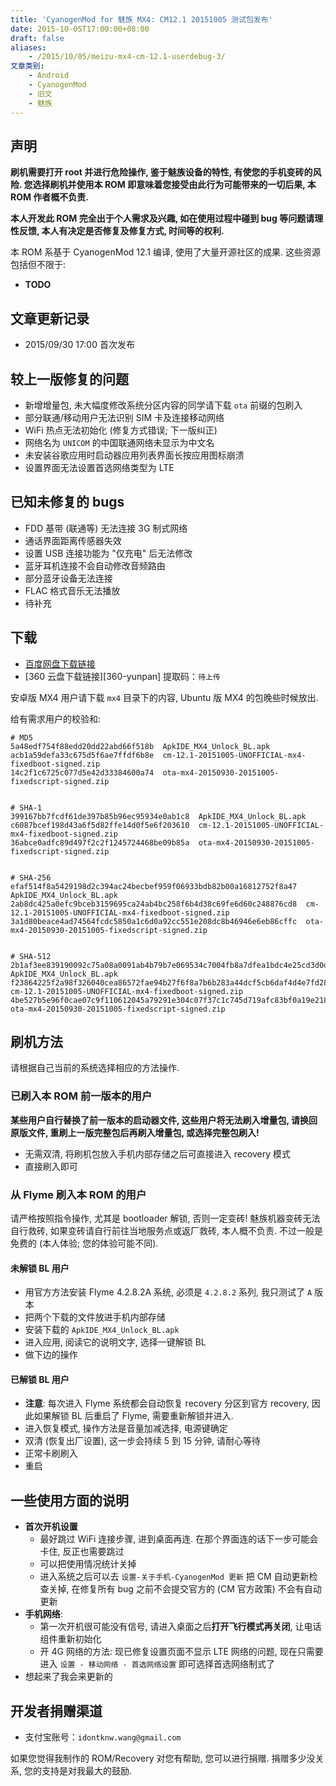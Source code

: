 ```yaml
---
title: 'CyanogenMod for 魅族 MX4: CM12.1 20151005 测试包发布'
date: 2015-10-05T17:00:00+08:00
draft: false
aliases:
    - /2015/10/05/meizu-mx4-cm-12.1-userdebug-3/
文章类别:
    - Android
    - CyanogenMod
    - 旧文
    - 魅族
---
```



## 声明

**刷机需要打开 root 并进行危险操作, 鉴于魅族设备的特性, 有使您的手机变砖的风险.
您选择刷机并使用本 ROM 即意味着您接受由此行为可能带来的一切后果,
本 ROM 作者概不负责.**

**本人开发此 ROM 完全出于个人需求及兴趣, 如在使用过程中碰到 bug 等问题请理性反馈,
本人有决定是否修复及修复方式, 时间等的权利.**

本 ROM 系基于 CyanogenMod 12.1 编译, 使用了大量开源社区的成果. 这些资源包括但不限于:

* **TODO**


## 文章更新记录

* 2015/09/30 17:00 首次发布


## 较上一版修复的问题

* 新增增量包, 未大幅度修改系统分区内容的同学请下载 `ota` 前缀的包刷入
* 部分联通/移动用户无法识别 SIM 卡及连接移动网络
* WiFi 热点无法初始化 (修复方式错误; 下一版纠正)
* 网络名为 `UNICOM` 的中国联通网络未显示为中文名
* 未安装谷歌应用时启动器应用列表界面长按应用图标崩溃
* 设置界面无法设置首选网络类型为 LTE


## 已知未修复的 bugs

* FDD 基带 (联通等) 无法连接 3G 制式网络
* 通话界面距离传感器失效
* 设置 USB 连接功能为 "仅充电" 后无法修改
* 蓝牙耳机连接不会自动修改音频路由
* 部分蓝牙设备无法连接
* FLAC 格式音乐无法播放
* 待补充


## 下载

* [百度网盘下载链接][baidupan]
* [360 云盘下载链接][360-yunpan] 提取码：`待上传`

安卓版 MX4 用户请下载 `mx4` 目录下的内容, Ubuntu 版 MX4 的包晚些时候放出.

[baidupan]: http://pan.baidu.com/s/1kTAMznp
<!-- [360-yunpan]: -->


给有需求用户的校验和:

```
# MD5
5a48edf754f88edd20dd22abd66f518b  ApkIDE_MX4_Unlock_BL.apk
acb1a59defa33c675d5f6ae7ffdf6b8e  cm-12.1-20151005-UNOFFICIAL-mx4-fixedboot-signed.zip
14c2f1c6725c077d5e42d33384600a74  ota-mx4-20150930-20151005-fixedscript-signed.zip


# SHA-1
399167bb7fcdf61de397b85b96ec95934e0ab1c8  ApkIDE_MX4_Unlock_BL.apk
c6087bcef198d43a6f5d82ffe14d0f5e6f203610  cm-12.1-20151005-UNOFFICIAL-mx4-fixedboot-signed.zip
36abce0adfc89d497f2c2f1245724468be09b85a  ota-mx4-20150930-20151005-fixedscript-signed.zip


# SHA-256
efaf514f8a5429198d2c394ac24becbef959f06933bdb82b00a16812752f8a47  ApkIDE_MX4_Unlock_BL.apk
2ab8dc425a0efc9bceb3159695ca24ab4bc258f6b4d38c69fe6d60c248876cd8  cm-12.1-20151005-UNOFFICIAL-mx4-fixedboot-signed.zip
3a1d80beace4ad74564fcdc5850a1c6d0a92cc551e208dc8b46946e6eb86cffc  ota-mx4-20150930-20151005-fixedscript-signed.zip


# SHA-512
2b1af3ee839190092c75a08a0091ab4b79b7e069534c7004fb8a7dfea1bdc4e25cd3d0da50541f8853387f18a0aeae106c808c91f3bd3e187be9b6033b1d73b5  ApkIDE_MX4_Unlock_BL.apk
f23864225f2a98f326040cea86572fae94b27f6f8a7b6b283a44dcf5cb6daf4d4e7fd28fb80d249ab4ff9c35714ab54f72642afeead04f8c889f6a4bc5802840  cm-12.1-20151005-UNOFFICIAL-mx4-fixedboot-signed.zip
4be527b5e96f0cae07c9f110612045a79291e304c07f37c1c745d719afc83bf0a19e218b7bf36c67f0ad12791ebc3f754db309ecccd16b7a4355981dc9e800cd  ota-mx4-20150930-20151005-fixedscript-signed.zip
```


## 刷机方法

请根据自己当前的系统选择相应的方法操作.

### 已刷入本 ROM 前一版本的用户

**某些用户自行替换了前一版本的启动器文件, 这些用户将无法刷入增量包, 请换回原版文件, 重刷上一版完整包后再刷入增量包, 或选择完整包刷入!**

* 无需双清, 将刷机包放入手机内部存储之后可直接进入 recovery 模式
* 直接刷入即可


### 从 Flyme 刷入本 ROM 的用户

请严格按照指令操作, 尤其是 bootloader 解锁, 否则一定变砖!
魅族机器变砖无法自行救砖, 如果变砖请自行前往当地服务点或返厂救砖, 本人概不负责.
不过一般是免费的 (本人体验; 您的体验可能不同).


#### 未解锁 BL 用户

* 用官方方法安装 Flyme 4.2.8.2A 系统, 必须是 `4.2.8.2` 系列, 我只测试了 `A` 版本
* 把两个下载的文件放进手机内部存储
* 安装下载的 `ApkIDE_MX4_Unlock_BL.apk`
* 进入应用, 阅读它的说明文字, 选择一键解锁 BL
* 做下边的操作


#### 已解锁 BL 用户

* **注意**: 每次进入 Flyme 系统都会自动恢复 recovery 分区到官方 recovery, 因此如果解锁 BL 后重启了 Flyme, 需要重新解锁并进入.
* 进入恢复模式, 操作方法是音量加减选择, 电源键确定
* 双清 (恢复出厂设置), 这一步会持续 5 到 15 分钟, 请耐心等待
* 正常卡刷刷入
* 重启


## 一些使用方面的说明

* **首次开机设置**
    - 最好跳过 WiFi 连接步骤, 进到桌面再连. 在那个界面连的话下一步可能会卡住, 反正也需要跳过
    - 可以把使用情况统计关掉
    - 进入系统之后可以去 `设置-关于手机-CyanogenMod 更新` 把 CM 自动更新检查关掉, 在修复所有 bug 之前不会提交官方的 (CM 官方政策) 不会有自动更新
* **手机网络**:
    - 第一次开机很可能没有信号, 请进入桌面之后**打开飞行模式再关闭**, 让电话组件重新初始化
    - 开 4G 网络的方法: 现已修复设置页面不显示 LTE 网络的问题, 现在只需要进入 `设置 - 移动网络 - 首选网络设置` 即可选择首选网络制式了
* 想起来了我会来更新的


## 开发者捐赠渠道

* 支付宝账号：`idontknw.wang@gmail.com`

如果您觉得我制作的 ROM/Recovery 对您有帮助, 您可以进行捐赠.
捐赠多少没关系, 您的支持是对我最大的鼓励.


<!-- vim:set ai et ts=4 sw=4 sts=4 fenc=utf-8: -->
